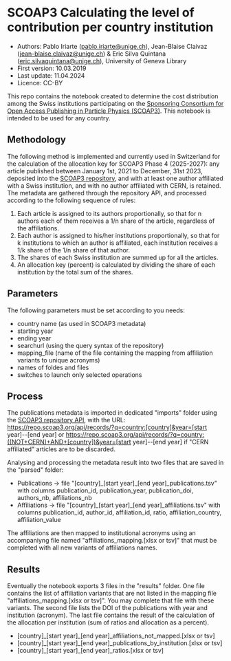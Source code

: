 # SCOAP3 Calculating the level of contribution per country institution

* Authors: Pablo Iriarte (pablo.iriarte@unige.ch), Jean-Blaise Claivaz (jean-blaise.claivaz@unige.ch) & Eric Silva Quintana (eric.silvaquintana@unige.ch), University of Geneva Library
* First version: 10.03.2019
* Last update: 11.04.2024
* Licence: CC-BY

This repo contains the notebook created to determine the cost distribution among the Swiss institutions participating on the [Sponsoring Consortium for Open Access Publishing in Particle Physics (SCOAP3)](https://scoap3.org/). This notebook is intended to be used for any country.

## Methodology
The following method is implemented and currently used in Switzerland for the calculation of the allocation key for SCOAP3 Phase 4 (2025-2027): any article published between January 1st, 2021 to December, 31st 2023, deposited into the [SCOAP3 repository](https://repo.scoap3.org/), and with at least one author affiliated with a Swiss institution, and with no author affiliated with CERN, is retained.
The metadata are gathered through the repository API, and processed according to the following sequence of rules:
1. Each article is assigned to its authors proportionally, so that for n authors each of them receives a 1/n share of the article, regardless of the affiliations.
2. Each author is assigned to his/her institutions proportionally, so that for k institutions to which an author is affiliated, each institution receives a 1/k share of the 1/n share of that author.
3. The shares of each Swiss institution are summed up for all the articles.
4. An allocation key (percent) is calculated by dividing the share of each institution by the total sum of the shares.

## Parameters
The following parameters must be set according to you needs:
* country name (as used in SCOAP3 metadata)
* starting year
* ending year
* searchurl (using the query syntax of the repository)
* mapping_file (name of the file containing the mapping from affiliation variants to unique acronyms)
* names of foldes and files
* switches to launch only selected operations

## Process
The publications metadata is imported in dedicated "imports" folder using the [SCOAP3 repository API](https://github.com/SCOAP3/scoap3-next/wiki/API-documentation), with the URL: https://repo.scoap3.org/api/records/?q=country:[country]&year=[start year]--[end year] or https://repo.scoap3.org/api/records/?q=country:((NOT+CERN)+AND+[country])&year=[start year]--[end year] if "CERN affiliated" articles are to be discarded.

Analysing and processing the metadata result into two files that are saved in the "parsed" folder:
* Publications -> file "[country]\_[start year]\_[end year]_publications.tsv" with columns publication_id, publication_year, publication_doi, authors_nb, affiliations_nb
* Affiliations -> file "[country]\_[start year]\_[end year]_affiliations.tsv" with columns publication_id, author_id, affiliation_id, ratio, affiliation_country, affiliation_value

The affiliations are then mapped to institutional acronyms using an accompaniyng file named "affiliations_mapping.[xlsx or tsv]" that must be completed with all new variants of affiliations names.

## Results
Eventually the notebook exports 3 files in the "results" folder. One file contains the list of affiliation variants that are not listed in the mapping file "affiliations_mapping.[xlsx or tsv]". You may complete that file with these variants. The second file lists the DOI of the publications with year and institution (acronym). The last file contains the result of the calculation of the allocation per institution (sum of ratios and allocation as a percent).
* [country]\_[start year]\_[end year]_affiliations_not_mapped.[xlsx or tsv]
* [country]\_[start year]\_[end year]_publications_by_institution.[xlsx or tsv]
* [country]\_[start year]\_[end year]_ratios.[xlsx or tsv]
